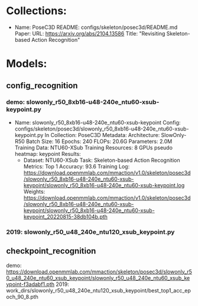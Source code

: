# Collections:
  - Name: PoseC3D
    README: configs/skeleton/posec3d/README.md
    Paper:
      URL: https://arxiv.org/abs/2104.13586
      Title: "Revisiting Skeleton-based Action Recognition"

# Models:
## config_recognition
### demo: slowonly_r50_8xb16-u48-240e_ntu60-xsub-keypoint.py
  - Name: slowonly_r50_8xb16-u48-240e_ntu60-xsub-keypoint
    Config: configs/skeleton/posec3d/slowonly_r50_8xb16-u48-240e_ntu60-xsub-keypoint.py
    In Collection: PoseC3D
    Metadata:
      Architecture: SlowOnly-R50
      Batch Size: 16
      Epochs: 240
      FLOPs: 20.6G
      Parameters: 2.0M
      Training Data: NTU60-XSub
      Training Resources: 8 GPUs
      pseudo heatmap: keypoint
    Results:
    - Dataset: NTU60-XSub
      Task: Skeleton-based Action Recognition
      Metrics:
        Top 1 Accuracy: 93.6
    Training Log: https://download.openmmlab.com/mmaction/v1.0/skeleton/posec3d/slowonly_r50_8xb16-u48-240e_ntu60-xsub-keypoint/slowonly_r50_8xb16-u48-240e_ntu60-xsub-keypoint.log
    Weights: https://download.openmmlab.com/mmaction/v1.0/skeleton/posec3d/slowonly_r50_8xb16-u48-240e_ntu60-xsub-keypoint/slowonly_r50_8xb16-u48-240e_ntu60-xsub-keypoint_20220815-38db104b.pth

### 2019: slowonly_r50_u48_240e_ntu120_xsub_keypoint.py


## checkpoint_recognition
demo: https://download.openmmlab.com/mmaction/skeleton/posec3d/slowonly_r50_u48_240e_ntu60_xsub_keypoint/slowonly_r50_u48_240e_ntu60_xsub_keypoint-f3adabf1.pth
2019: work_dirs/slowonly_r50_u48_240e_ntu120_xsub_keypoint/best_top1_acc_epoch_90_8.pth
